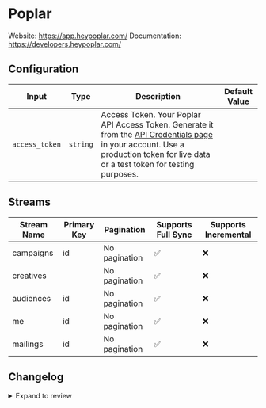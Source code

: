 # Poplar
Website: https://app.heypoplar.com/
Documentation: https://developers.heypoplar.com/

## Configuration

| Input | Type | Description | Default Value |
|-------|------|-------------|---------------|
| `access_token` | `string` | Access Token. Your Poplar API Access Token. Generate it from the [API Credentials page](https://app.heypoplar.com/credentials) in your account. Use a production token for live data or a test token for testing purposes. |  |

## Streams
| Stream Name | Primary Key | Pagination | Supports Full Sync | Supports Incremental |
|-------------|-------------|------------|---------------------|----------------------|
| campaigns | id | No pagination | ✅ |  ❌  |
| creatives |  | No pagination | ✅ |  ❌  |
| audiences | id | No pagination | ✅ |  ❌  |
| me | id | No pagination | ✅ |  ❌  |
| mailings | id | No pagination | ✅ |  ❌  |

## Changelog

<details>
  <summary>Expand to review</summary>

| Version          | Date              | Pull Request | Subject        |
|------------------|-------------------|--------------|----------------|
| 0.0.16 | 2025-08-09 | [64762](https://github.com/airbytehq/airbyte/pull/64762) | Update dependencies |
| 0.0.15 | 2025-08-02 | [64201](https://github.com/airbytehq/airbyte/pull/64201) | Update dependencies |
| 0.0.14 | 2025-07-26 | [63921](https://github.com/airbytehq/airbyte/pull/63921) | Update dependencies |
| 0.0.13 | 2025-07-19 | [63406](https://github.com/airbytehq/airbyte/pull/63406) | Update dependencies |
| 0.0.12 | 2025-07-12 | [63233](https://github.com/airbytehq/airbyte/pull/63233) | Update dependencies |
| 0.0.11 | 2025-07-05 | [62593](https://github.com/airbytehq/airbyte/pull/62593) | Update dependencies |
| 0.0.10 | 2025-06-28 | [62400](https://github.com/airbytehq/airbyte/pull/62400) | Update dependencies |
| 0.0.9 | 2025-06-21 | [61899](https://github.com/airbytehq/airbyte/pull/61899) | Update dependencies |
| 0.0.8 | 2025-06-14 | [60546](https://github.com/airbytehq/airbyte/pull/60546) | Update dependencies |
| 0.0.7 | 2025-05-10 | [60110](https://github.com/airbytehq/airbyte/pull/60110) | Update dependencies |
| 0.0.6 | 2025-05-04 | [59522](https://github.com/airbytehq/airbyte/pull/59522) | Update dependencies |
| 0.0.5 | 2025-04-27 | [59048](https://github.com/airbytehq/airbyte/pull/59048) | Update dependencies |
| 0.0.4 | 2025-04-19 | [58469](https://github.com/airbytehq/airbyte/pull/58469) | Update dependencies |
| 0.0.3 | 2025-04-12 | [57910](https://github.com/airbytehq/airbyte/pull/57910) | Update dependencies |
| 0.0.2 | 2025-04-05 | [57291](https://github.com/airbytehq/airbyte/pull/57291) | Update dependencies |
| 0.0.1 | 2025-03-31 | | Initial release by [@btkcodedev](https://github.com/btkcodedev) via Connector Builder |

</details>
